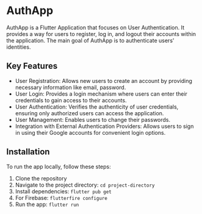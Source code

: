 # AuthApp


AuthApp is a Flutter Application that focuses on User Authentication. It provides a way for users to register, log in, and logout their accounts within the application. The main goal of AuthApp is to authenticate users' identities.

## Key Features
- User Registration: Allows new users to create an account by providing necessary information like email, password.
- User Login: Provides a login mechanism where users can enter their credentials to gain access to their accounts.
- User Authentication: Verifies the authenticity of user credentials, ensuring only authorized users can access the application.
- User Management: Enables users to change their passwords.
- Integration with External Authentication Providers: Allows users to sign in using their Google accounts for convenient login options.

## Installation

To run the app locally, follow these steps:

1. Clone the repository
2. Navigate to the project directory: `cd project-directory`
3. Install dependencies: `flutter pub get`
4. For Firebase: `flutterfire configure`
5. Run the app: `flutter run`

